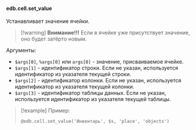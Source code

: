 #### edb.cell.set_value

Устанавливает значение ячейки.

> [!warning] **Внимание!!!**
> Если в ячейке уже присутствует значение, оно будет затёрто новым.

Аргументы:

* `$args[0]`, `%args[0]` или `args[0]` - значение, присваиваемое ячейке.
* `$args[1]` - идентификатор строки. Если не указан, используется идентификатор из указателя текущей строки.
* `$args[2]` - идентификатор колонки. Если не указан, используется идентификатор из указателя текущей колонки.
* `$args[3]` - идентификатор таблицы данных. Если не указан, используется идентификатор из указателя текущей таблицы.

> [!example] Пример:
> 
> ```qsp
> @edb.cell.set_value('Инвентарь', $s, 'place', 'objects')
> ```
